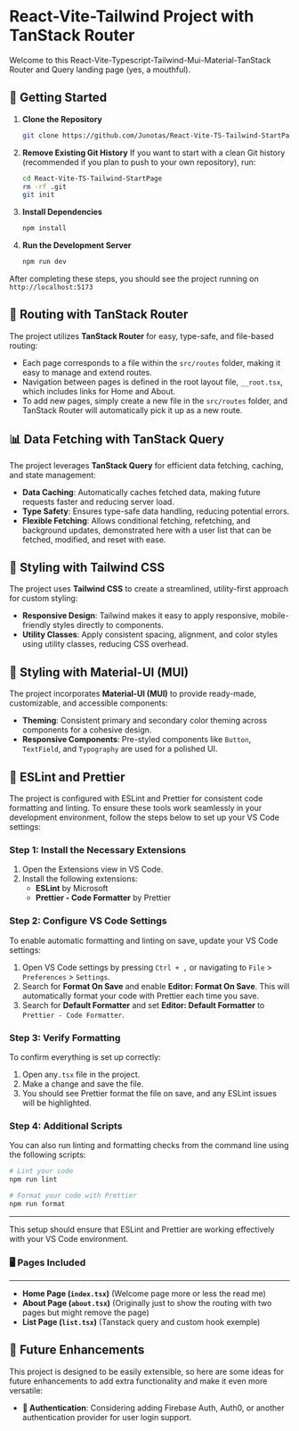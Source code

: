 # React-Vite-Tailwind Project with TanStack Router

Welcome to this React-Vite-Typescript-Tailwind-Mui-Material-TanStack Router and Query landing page (yes, a mouthful).

## 🚀 Getting Started

1. **Clone the Repository**
   ```bash
   git clone https://github.com/Junotas/React-Vite-TS-Tailwind-StartPage.git
   ```
2. **Remove Existing Git History**
   If you want to start with a clean Git history (recommended if you plan to push to your own repository), run:
   ```bash
   cd React-Vite-TS-Tailwind-StartPage
   rm -rf .git
   git init
   ```

3. **Install Dependencies**
   ```bash
   npm install
   ```

4. **Run the Development Server**
   ```bash
   npm run dev
   ```

After completing these steps, you should see the project running on `http://localhost:5173`

## 📜 Routing with TanStack Router

The project utilizes **TanStack Router** for easy, type-safe, and file-based routing:
- Each page corresponds to a file within the `src/routes` folder, making it easy to manage and extend routes.
- Navigation between pages is defined in the root layout file, `__root.tsx`, which includes links for Home and About.
- To add new pages, simply create a new file in the `src/routes` folder, and TanStack Router will automatically pick it up as a new route.

## 📊 Data Fetching with TanStack Query

The project leverages **TanStack Query** for efficient data fetching, caching, and state management:

- **Data Caching**: Automatically caches fetched data, making future requests faster and reducing server load.
- **Type Safety**: Ensures type-safe data handling, reducing potential errors.
- **Flexible Fetching**: Allows conditional fetching, refetching, and background updates, demonstrated here with a user list that can be fetched, modified, and reset with ease.

## 🎨 Styling with Tailwind CSS

The project uses **Tailwind CSS** to create a streamlined, utility-first approach for custom styling:

- **Responsive Design**: Tailwind makes it easy to apply responsive, mobile-friendly styles directly to components.
- **Utility Classes**: Apply consistent spacing, alignment, and color styles using utility classes, reducing CSS overhead.

## 🎨 Styling with Material-UI (MUI)

The project incorporates **Material-UI (MUI)** to provide ready-made, customizable, and accessible components:

- **Theming**: Consistent primary and secondary color theming across components for a cohesive design.
- **Responsive Components**: Pre-styled components like `Button`, `TextField`, and `Typography` are used for a polished UI.

## 🎨 ESLint and Prettier

The project is configured with ESLint and Prettier for consistent code formatting and linting. To ensure these tools work seamlessly in your development environment, follow the steps below to set up your VS Code settings:

### Step 1: Install the Necessary Extensions

1. Open the Extensions view in VS Code.
2. Install the following extensions:
   - **ESLint** by Microsoft
   - **Prettier - Code Formatter** by Prettier

### Step 2: Configure VS Code Settings

To enable automatic formatting and linting on save, update your VS Code settings:

1. Open VS Code settings by pressing `Ctrl + ,` or navigating to `File` > `Preferences` > `Settings`.
2. Search for **Format On Save** and enable **Editor: Format On Save**. This will automatically format your code with Prettier each time you save.
3. Search for **Default Formatter** and set **Editor: Default Formatter** to `Prettier - Code Formatter`.

### Step 3: Verify Formatting

To confirm everything is set up correctly:

1. Open any`.tsx` file in the project.
2. Make a change and save the file.
3. You should see Prettier format the file on save, and any ESLint issues will be highlighted.

### Step 4: Additional Scripts

You can also run linting and formatting checks from the command line using the following scripts:

```bash
# Lint your code
npm run lint

# Format your code with Prettier
npm run format
```
---

This setup should ensure that ESLint and Prettier are working effectively with your VS Code environment.

### 🖥 Pages Included
---

- **Home Page (`index.tsx`)** (Welcome page more or less the read me)
- **About Page (`about.tsx`)** (Originally just to show the routing with two pages but might remove the page)
- **List Page (`list.tsx`)** (Tanstack query and custom hook exemple)


## 🔮 Future Enhancements

This project is designed to be easily extensible, so here are some ideas for future enhancements to add extra functionality and make it even more versatile:

- **🔑 Authentication**: Considering adding Firebase Auth, Auth0, or another authentication provider for user login support.
